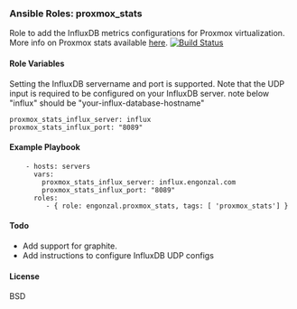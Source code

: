 ### Ansible Roles: proxmox_stats
Role to add the InfluxDB metrics configurations for Proxmox virtualization.  More info on Proxmox stats available [here](https://pve.proxmox.com/wiki/External_Metric_Server).
[![Build Status](https://travis-ci.org/engonzal/ansible_role_proxmox_stats.svg?branch=master)](https://travis-ci.org/engonzal/ansible_role_proxmox_stats)

#### Role Variables
Setting the InfluxDB servername and port is supported.  Note that the UDP input is required to be configured on your InfluxDB server.  note below "influx" should be "your-influx-database-hostname"
```
proxmox_stats_influx_server: influx
proxmox_stats_influx_port: "8089"
```

#### Example Playbook

```
    - hosts: servers
      vars:
        proxmox_stats_influx_server: influx.engonzal.com
        proxmox_stats_influx_port: "8089"
      roles:
         - { role: engonzal.proxmox_stats, tags: [ 'proxmox_stats'] }
```

#### Todo
 * Add support for graphite.
 * Add instructions to configure InfluxDB UDP configs

#### License

BSD
